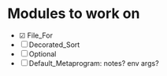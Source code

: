 # Modules to work on

* ☑ File_For
* ☐ Decorated_Sort
* ☐ Optional
* ☐ Default_Metaprogram: notes? env args?
